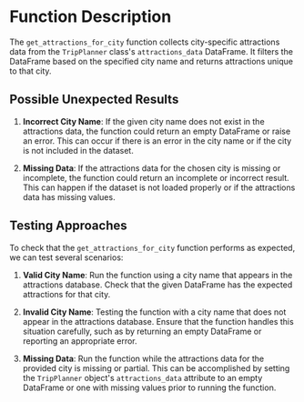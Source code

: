 # Function Description

The `get_attractions_for_city` function collects city-specific attractions data from the `TripPlanner` class's `attractions_data` DataFrame. It filters the DataFrame based on the specified city name and returns attractions unique to that city.

## Possible Unexpected Results

1. **Incorrect City Name**: If the given city name does not exist in the attractions data, the function could return an empty DataFrame or raise an error. This can occur if there is an error in the city name or if the city is not included in the dataset.

2. **Missing Data**: If the attractions data for the chosen city is missing or incomplete, the function could return an incomplete or incorrect result. This can happen if the dataset is not loaded properly or if the attractions data has missing values.

## Testing Approaches

To check that the `get_attractions_for_city` function performs as expected, we can test several scenarios:

1. **Valid City Name**: Run the function using a city name that appears in the attractions database. Check that the given DataFrame has the expected attractions for that city.

2. **Invalid City Name**: Testing the function with a city name that does not appear in the attractions database. Ensure that the function handles this situation carefully, such as by returning an empty DataFrame or reporting an appropriate error.

3. **Missing Data**: Run the function while the attractions data for the provided city is missing or partial. This can be accomplished by setting the `TripPlanner` object's `attractions_data` attribute to an empty DataFrame or one with missing values prior to running the function.
